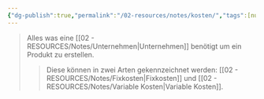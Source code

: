 ```yaml
---
{"dg-publish":true,"permalink":"/02-resources/notes/kosten/","tags":[null],"noteIcon":"","updated":"2025-03-15T23:12:59.152+01:00"}
---
```


> Alles was eine [[02 - RESOURCES/Notes/Unternehmen\|Unternehmen]] benötigt um ein Produkt zu erstellen.
>>Diese können in zwei Arten gekennzeichnet werden: [[02 - RESOURCES/Notes/Fixkosten\|Fixkosten]] und [[02 - RESOURCES/Notes/Variable Kosten\|Variable Kosten]].